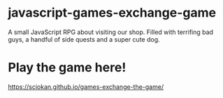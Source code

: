 # javascript-games-exchange-game
A small JavaScript RPG about visiting our shop.  Filled with terrifing bad guys, a handful of side quests and a super cute dog.

# Play the game here!

https://sciokan.github.io/games-exchange-the-game/
